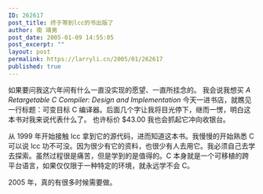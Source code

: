 ```yaml
---
ID: 262617
post_title: 终于等到lcc的书出版了
author: 南 靖男
post_date: 2005-01-09 14:55:05
post_excerpt: ""
layout: post
permalink: https://larryli.cn/2005/01/262617
published: true
---
```

如果要问我这六年间有什么一直没实现的愿望、一直所挂念的。
我会说我想买 <em>A Retargetable C Compiler: Design and Implementation</em>
今天一进书店，就瞧见一行标题：可变目标 C 编译器。后面几个字让我将目光停下，继而一愣，明白这本书对我来说代表什么了。
也许标价 $43.00 我也会抓起它冲向收银台。
<!--more-->

从 1999 年开始接触 lcc 拿到它的源代码，进而知道这本书。我慢慢的开始熟悉 C 可以说 lcc 功不可没。因为很少有它的资料，也很少有人去用它。我必须自己去学去探索。虽然过程很是痛苦，但是学到的是值得的。C 本身就是一个可移植的跨平台语言，如果仅仅限于一种特定的环境，就永远学不会 C。

2005 年，真的有很多时候需要做。